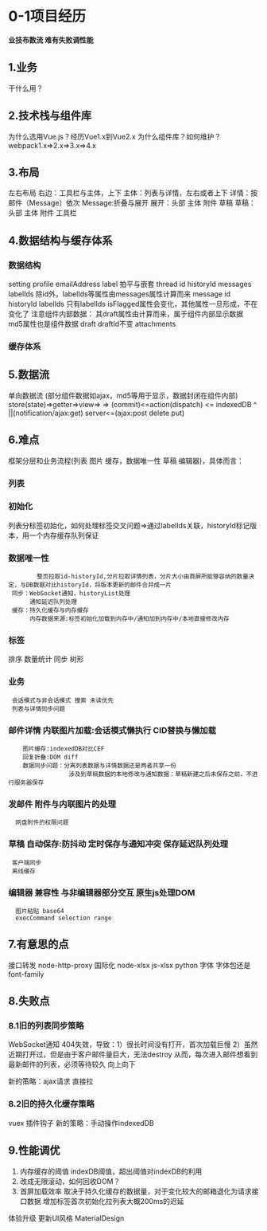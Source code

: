 # 0-1项目经历 #
**业技布数流 难有失败调性能**

## 1.业务 ##
  干什么用？

## 2.技术栈与组件库 ##
  为什么选用Vue.js？经历Vue1.x到Vue2.x
  为什么组件库？如何维护？
  webpack1.x=>2.x=>3.x=>4.x

## 3.布局 ##
  左右布局
  右边：工具栏与主体，上下
  主体：列表与详情，左右或者上下
  详情：按邮件（Message）依次
  Message:折叠与展开
  展开：头部 主体 附件 草稿
  草稿：头部 主体 附件 工具栏

## 4.数据结构与缓存体系 ##
### 数据结构 ###
  setting
  profile emailAddress
  label 拍平与嵌套
  thread id historyId messages labelIds
         除id外，labelIds等属性由messages属性计算而来
  message id historyId labelIds
          只有labelIds isFlagged属性会变化，其他属性一旦形成，不在变化了
          注意组件内部数据：
          其draft属性由计算而来，属于组件内部显示数据
          md5属性也是组件数据
  draft draftId不变
  attachments
### 缓存体系 ###

## 5.数据流 ##
单向数据流
                    (部分组件数据如ajax，md5等用于显示，数据封闭在组件内部)
  store(state)=>getter=>view=>
                                  =>
       (commit)<=action(dispatch) <= indexedDB
                  ^
                  ||(notification/ajax:get)
              server<=(ajax:post delete put)

## 6.难点 ##
框架分层和业务流程(列表 图片 缓存，数据唯一性 草稿 编辑器)，具体而言：
### 列表  ###
### 初始化 ###
列表分标签初始化，如何处理标签交叉问题=>通过labelIds关联，historyId标记版本，用一个内存缓存队列保证
### 数据唯一性 ###
            整页拉取id-historyId,分片拉取详情列表，分片大小由首屏所能够容纳的数量决定，与DB数据对比historyId，将版本更新的邮件合并成一片
     同步：WebSocket通知，historyList处理
          通知延迟队列处理
     缓存：持久化缓存与内存缓存
          内存数据来源:标签初始化加载到内存中/通知加到内存中/本地直接修改内存
### 标签  ###
排序 数量统计 同步 树形
### 业务 ### 
     会话模式与非会话模式 搜索 未读优先
     列表与详情同步问题
### 邮件详情 内联图片加载:会话模式懒执行 CID替换与懒加载 ###
        图片缓存:indexedDB对比CEF
        回复折叠:DOM diff
        数据同步问题：分离列表数据与详情数据还是两者共享一份
                     涉及到草稿数据的本地修改与通知数据：草稿新建之后未保存之前，不进行服务器保存
### 发邮件 附件与内联图片的处理 ###
      网盘附件的权限问题
### 草稿 自动保存:防抖动 定时保存与通知冲突 保存延迟队列处理 ###
     客户端同步
     离线缓存
### 编辑器 兼容性 与非编辑器部分交互 原生js处理DOM ###
      图片粘贴 base64
      execCommand selection range

## 7.有意思的点 ##
接口转发 node-http-proxy
国际化 node-xlsx js-xlsx python
字体 字体包还是font-family

## 8.失败点 ##
### 8.1旧的列表同步策略 ###
WebSocket通知
404失效，导致：1）很长时间没有打开，首次加载巨慢 2）虽然近期打开过，但是由于客户邮件量巨大，无法destroy
        从而，每次进入邮件想看到最新邮件的列表，必须等待较久
向上向下

新的策略：ajax请求 直接拉
### 8.2旧的持久化缓存策略 ###
vuex 插件钩子
新的策略：手动操作indexedDB

## 9.性能调优 ##
1. 内存缓存的阈值
indexDB阈值，超出阈值对indexDB的利用
2. 改成无限滚动，如何回收DOM？
3. 首屏加载效率
取决于持久化缓存的数据量，对于变化较大的邮箱退化为请求接口数据
            增加标签首次初始化拉列表大概200ms的迟延



体验升级
更新UI风格 MaterialDesign
